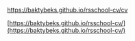 [https://baktybeks.github.io/rsschool-cv/cv ](https://baktybeks.github.io/rsschool-cv/cv)

[https://baktybeks.github.io/rsschool-cv/](https://baktybeks.github.io/rsschool-cv/)

